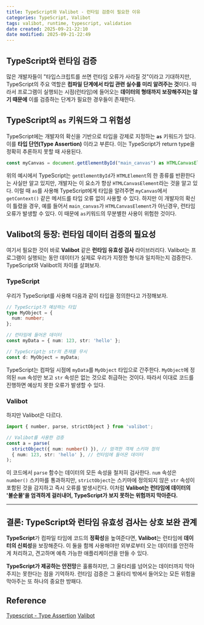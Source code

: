```yaml
---
title: TypeScript와 Valibot - 런타임 검증이 필요한 이유
categories: TypeScript, Valibot
tags: valibot, runtime, typescript, validation
date created: 2025-09-21-22:10
date modified: 2025-09-21-22:49
---
```


## TypeScript와 런타임 검증

많은 개발자들이 "타입스크립트를 쓰면 런타임 오류가 사라질 것"이라고 기대하지만, TypeScript의 주요 역할은 **컴파일 단계에서 타입 관련 실수를 미리 알려주는 것**이다. 따라서 프로그램이 실행되는 시점(런타임)에 들어오는 **데이터의 형태까지 보장해주지는 않기 때문에** 이를 검증하는 단계가 필요한 경우들이 존재한다.

## TypeScript의 `as` 키워드와 그 위험성

TypeScript에는 개발자의 확신을 기반으로 타입을 강제로 지정하는 **`as`** 키워드가 있다. 이를 **타입 단언(Type Assertion)** 이라고 부른다. 이는 TypeScript가 return type을 정확히 추론하지 못할 때 사용된다.

```ts
const myCanvas = document.getElementById("main_canvas") as HTMLCanvasElement;
```

위의 예시에서 TypeScript는 `getElementById`가 `HTMLElement`의 한 종류를 반환한다는 사실만 알고 있지만, 개발자는 이 요소가 항상 `HTMLCanvasElement`라는 것을 알고 있다. 이럴 때 `as`를 사용해 TypeScript에게 타입을 알려주면 `myCanvas`에서 `getContext()` 같은 메서드를 타입 오류 없이 사용할 수 있다.
하지만 이 개발자의 확신이 틀렸을 경우, 예를 들어서 `main_canvas`가 `HTMLCanvasElement`가 아닌경우, 런타임 오류가 발생할 수 있다. 이 때문에 `as`키워드의 무분별한 사용이 위험한 것이다.

## Valibot의 등장: 런타임 데이터 검증의 필요성


여기서 필요한 것이 바로 **Valibot** 같은 **런타임 유효성 검사** 라이브러리다. Valibot는 프로그램이 실행되는 동안 데이터가 실제로 우리가 지정한 형식과 일치하는지 검증한다. TypeScript와 Valibot의 차이를 살펴보자.

### TypeScript

우리가 TypeScript를 사용해 다음과 같이 타입을 정의한다고 가정해보자.
```ts
// TypeScript가 예상하는 타입
type MyObject = {
  num: number;
};

// 런타임에 들어온 데이터
const myData = { num: 123, str: 'hello' };

// TypeScript는 str의 존재를 무시
const d: MyObject = myData;
```
TypeScript는 컴파일 시점에 `myData`를 `MyObject` 타입으로 간주한다. `MyObject`에 정의된 `num` 속성만 보고 `str` 속성은 없는 것으로 취급하는 것이다. 따라서 이대로 코드를 진행하면 예상치 못한 오류가 발생할 수 있다.

### Valibot

하지만 Valibot은 다르다.
```ts
import { number, parse, strictObject } from 'valibot';

// Valibot를 사용한 검증
const a = parse(
  strictObject({ num: number() }), // 엄격한 객체 스키마 정의
  { num: 123, str: 'hello' }, // 런타임에 들어온 데이터
);
```
이 코드에서 `parse` 함수는 데이터의 모든 속성을 철저히 검사한다. `num` 속성은 `number()` 스키마를 통과하지만, `strictObject`는 스키마에 정의되지 않은 `str` 속성이 포함된 것을 감지하고 즉시 오류를 발생시킨다. 이처럼 **Valibot는 런타임에 데이터의 '불순물'을 엄격하게 걸러내어, TypeScript가 보지 못하는 위험까지 막아준다.**

---

## 결론: TypeScript와 런타임 유효성 검사는 상호 보완 관계

**TypeScript**가 컴파일 타임에 코드의 **정확성**을 높여준다면, **Valibot**는 런타임에 **데이터의 신뢰성**을 보장해준다. 이 둘을 함께 사용해야만 외부로부터 오는 데이터를 안전하게 처리하고, 견고하며 예측 가능한 애플리케이션을 만들 수 있다.

**TypeScript가 제공하는 안전망**은 훌륭하지만, 그 울타리를 넘어오는 데이터까지 막아주지는 못한다는 점을 기억하자. 런타임 검증은 그 울타리 밖에서 들어오는 모든 위험을 막아주는 또 하나의 중요한 방패다.


## Reference
[Typescript - Type Assertion](https://www.typescriptlang.org/docs/handbook/2/everyday-types.html#type-assertions)
[Valibot](https://valibot.dev/)
